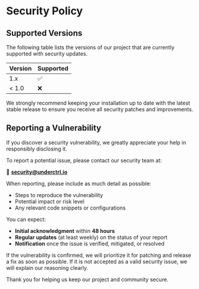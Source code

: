 # Security Policy

## Supported Versions

The following table lists the versions of our project that are currently supported with security updates.

| Version | Supported          |
| ------- | ------------------ |
| 1.x     | :white_check_mark: |
| < 1.0   | :x:                |

We strongly recommend keeping your installation up to date with the latest stable release to ensure you receive all security patches and improvements.

## Reporting a Vulnerability

If you discover a security vulnerability, we greatly appreciate your help in responsibly disclosing it.

To report a potential issue, please contact our security team at:

📧 **[security@underctrl.io](mailto:security@underctrl.io)**

When reporting, please include as much detail as possible:

* Steps to reproduce the vulnerability
* Potential impact or risk level
* Any relevant code snippets or configurations

You can expect:

* **Initial acknowledgment** within **48 hours**
* **Regular updates** (at least weekly) on the status of your report
* **Notification** once the issue is verified, mitigated, or resolved

If the vulnerability is confirmed, we will prioritize it for patching and release a fix as soon as possible. If it is not accepted as a valid security issue, we will explain our reasoning clearly.

Thank you for helping us keep our project and community secure.

